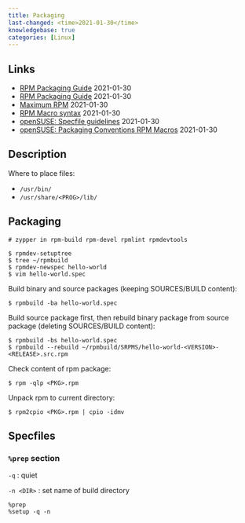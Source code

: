 ```yaml
---
title: Packaging
last-changed: <time>2021-01-30</time>
knowledgebase: true
categories: [Linux]
---
```

## Links

* [RPM Packaging Guide](https://rpm-packaging-guide.github.io) <time>2021-01-30</time>
* [RPM Packaging Guide](http://rpm-guide.readthedocs.io/en/latest/) <time>2021-01-30</time>
* [Maximum RPM](http://www.rpm.org/max-rpm) <time>2021-01-30</time>
* [RPM Macro syntax](http://rpm.org/user_doc/macros.html) <time>2021-01-30</time>
* [openSUSE: Specfile guidelines](https://en.opensuse.org/openSUSE:Specfile_guidelines) <time>2021-01-30</time>
* [openSUSE: Packaging Conventions RPM Macros](https://en.opensuse.org/openSUSE:Packaging_Conventions_RPM_Macros) <time>2021-01-30</time>

## Description

Where to place files:

* `/usr/bin/`
* `/usr/share/<PROG>/lib/`

## Packaging

```console
# zypper in rpm-build rpm-devel rpmlint rpmdevtools
```

```console
$ rpmdev-setuptree
$ tree ~/rpmbuild
$ rpmdev-newspec hello-world
$ vim hello-world.spec
```

Build binary and source packages (keeping SOURCES/BUILD content):

```console
$ rpmbuild -ba hello-world.spec
```

Build source package first, then rebuild binary package from source package
(deleting SOURCES/BUILD content):

```console
$ rpmbuild -bs hello-world.spec
$ rpmbuild --rebuild ~/rpmbuild/SRPMS/hello-world-<VERSION>-<RELEASE>.src.rpm
```

Check content of rpm package:

```console
$ rpm -qlp <PKG>.rpm
```

Unpack rpm to current directory:

```console
$ rpm2cpio <PKG>.rpm | cpio -idmv
```

## Specfiles

### `%prep` section

`-q`
: quiet

`-n <DIR>`
: set name of build directory

```text
%prep
%setup -q -n
```
